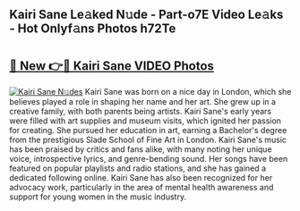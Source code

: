 ## Kairi Sane Le𝚊ked N𝚞de - Part-o7E Video Le𝚊ks - Hot Onlyf𝚊ns Photos h72Te

# <h2><a href="http://ac35914.deff.icu/?id=Kairi+Sane">🔗 New 👉🔴 Kairi Sane VIDEO Photos</a></h2>

[![Kairi Sane N𝚞des](https://i.imgur.com/rIISA9y.gif)](http://ac35914.deff.icu/?id=Kairi+Sane)
Kairi Sane was born on a nice day in London, which she believes played a role in shaping her name and her art. She grew up in a creative family, with both parents being artists. Kairi Sane's early years were filled with art supplies and museum visits, which ignited her passion for creating. She pursued her education in art, earning a Bachelor's degree from the prestigious Slade School of Fine Art in London. Kairi Sane's music has been praised by critics and fans alike, with many noting her unique voice, introspective lyrics, and genre-bending sound. Her songs have been featured on popular playlists and radio stations, and she has gained a dedicated following online. Kairi Sane has also been recognized for her advocacy work, particularly in the area of mental health awareness and support for young women in the music industry.
